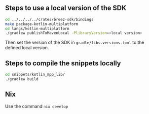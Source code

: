 ## Steps to use a local version of the SDK

```bash
cd ../../../../crates/breez-sdk/bindings
make package-kotlin-multiplatform
cd langs/kotlin-multiplatform
./gradlew publishToMavenLocal -PlibraryVersion=<local version>
```

Then set the version of the SDK in `gradle/libs.versions.toml` to the defined local version.

## Steps to compile the snippets locally

```bash
cd snippets/kotlin_mpp_lib/
./gradlew build
```

## Nix

Use the command `nix develop`
